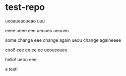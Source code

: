 # test-repo

ueoaueaoueao
uuu

eeee
ueee
eee
ueoueo
ueoueo

some change
eee
change again
ueou
change againeeee

cool!
eee
ee
ee
ee
ueoueoueo

hello!
ueou
eee

a test!
